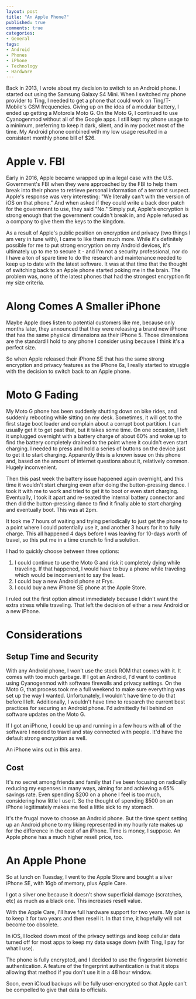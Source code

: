 ```yaml
---
layout: post
title: "An Apple Phone?"
published: true
comments: true
categories:
- General
tags:
- Android
- Phones
- iPhone
- Technology
- Hardware
---
```


Back in 2013, I wrote about my decision to switch to an Android phone.  I started out using the Samsung Galaxy S4 Mini.  When I switched my phone provider to Ting, I needed to get a phone that could work on Ting/T-Mobile's GSM frequencies.  Giving up on the idea of a modular battery, I ended up getting a Motorola Moto G.  On the Moto G, I continued to use Cyanogenmod without all of the Google apps.  I still kept my phone usage to a minimum, preferring to keep it dark, silent, and in my pocket most of the time.  My Android phone combined with my low usage resulted in a consistent monthly phone bill of $26.

# Apple v. FBI

Early in 2016, Apple became wrapped up in a legal case with the U.S. Government's FBI when they were approached by the FBI to help them break into their phone to retrieve personal information of a terrorist suspect.  Apple's response was very interesting: "We literally can't with the version of iOS on that phone."  And when asked if they could write a back door patch for the government to use, they said "No."  Simply put, Apple's encryption is strong enough that the government couldn't break in, and Apple refused as a company to give them the keys to the kingdom.

As a result of Apple's public position on encryption and privacy (two things I am very in tune with), I came to like them much more.  While it's definitely possible for me to put strong encryption on my Android devices, it's ultimately up to me to secure it - and I'm not a security professional, nor do I have a ton of spare time to do the research and maintenance needed to keep up to date with the latest software.  It was at that time that the thought of switching back to an Apple phone started poking me in the brain.  The problem was, none of the latest phones that had the strongest encryption fit my size criteria.

# Along Comes A Smaller iPhone

Maybe Apple does listen to potential customers like me, because only months later, they announced that they were releasing a brand new iPhone that has the same physical dimensions as their iPhone 5.  Those dimensions are the standard I hold to any phone I consider using because I think it's a perfect size.

So when Apple released their iPhone SE that has the same strong encryption and privacy features as the iPhone 6s, I really started to struggle with the decision to switch back to an Apple phone.

# Moto G Fading

My Moto G phone has been suddenly shutting down on bike rides, and suddenly rebooting while sitting on my desk.  Sometimes, it will get to the first stage boot loader and complain about a corrupt boot partition.  I can usually get it to get past that, but it takes some time.  On one occasion, I left it unplugged overnight with a battery charge of about 60% and woke up to find the battery completely drained to the point where it couldn't even start charging.  I needed to press and hold a series of buttons on the device just to get it to start charging.  Apparently this is a known issue on this phone and, based on the amount of internet questions about it, relatively common.  Hugely inconvenient.

Then this past week the battery issue happened again overnight, and this time it wouldn't start charging even after doing the button-pressing dance.  I took it with me to work and tried to get it to boot or even start charging.  Eventually, I took it apart and re-seated the internal battery connector and then did the button-pressing dance to find it finally able to start charging and eventually boot.  This was at 2pm.

It took me 7 hours of waiting and trying periodically to just get the phone to a point where I could potentially use it, and another 3 hours for it to fully charge.  This all happened 4 days before I was leaving for 10-days worth of travel, so this put me in a time crunch to find a solution.

I had to quickly choose between three options:

1. I could continue to use the Moto G and risk it completely dying while traveling.  If that happened, I would have to buy a phone while traveling which would be inconvenient to say the least.
2. I could buy a new Android phone at Frys.
3. I could buy a new iPhone SE phone at the Apple Store.

I ruled out the first option almost immediately because I didn't want the extra stress while traveling.  That left the decision of either a new Android or a new iPhone.

# Considerations

## Setup Time and Security

With any Android phone, I won't use the stock ROM that comes with it.  It comes with too much garbage.  If I got an Android, I'd want to continue using Cyanogenmod with software firewalls and privacy settings.  On the Moto G, that process took me a full weekend to make sure everything was set up the way I wanted.  Unfortunately, I wouldn't have time to do that before I left.  Additionally, I wouldn't have time to research the current best practices for securing an Android phone.  I'd admittedly fell behind on software updates on the Moto G.

If I got an iPhone, I could be up and running in a few hours with all of the software I needed to travel and stay connected with people.  It'd have the default strong encryption as well.

An iPhone wins out in this area.

## Cost

It's no secret among friends and family that I've been focusing on radically reducing my expenses in many ways, aiming for and achieving a 65% savings rate.  Even spending $200 on a phone I feel is too much, considering how little I use it.  So the thought of spending $500 on an iPhone legitimately makes me feel a little sick to my stomach.

It's the frugal move to choose an Android phone.  But the time spent setting up an Android phone to my liking represented in my hourly rate makes up for the difference in the cost of an iPhone.  Time is money, I suppose.  An Apple phone has a much higher resell price, too.  

# An Apple Phone

So at lunch on Tuesday, I went to the Apple Store and bought a silver iPhone SE, with 16gb of memory, plus Apple Care.

I got a silver one because it doesn't show superficial damage (scratches, etc) as much as a black one.  This increases resell value.

With the Apple Care, I'll have full hardware support for two years.  My plan is to keep it for two years and then resell it.  In that time, it hopefully will not become too obsolete.

In iOS, I locked down most of the privacy settings and keep cellular data turned off for most apps to keep my data usage down (with Ting, I pay for what I use).

The phone is fully encrypted, and I decided to use the fingerprint biometric authentication.  A feature of the fingerprint authentication is that it stops allowing that method if you don't use it in a 48 hour window.

Soon, even iCloud backups will be fully user-encrypted so that Apple can't be compelled to give that data to officials.
